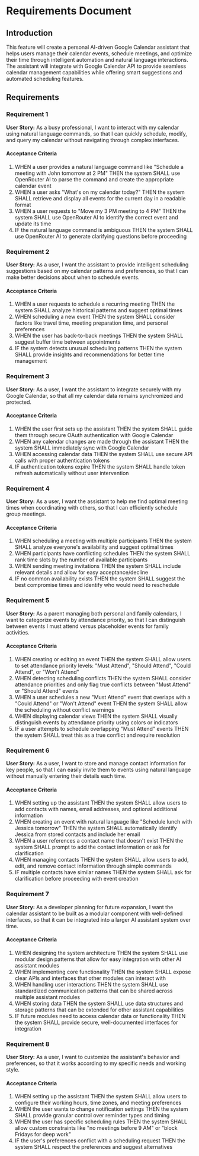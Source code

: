 # Requirements Document

## Introduction

This feature will create a personal AI-driven Google Calendar assistant that helps users manage their calendar events, schedule meetings, and optimize their time through intelligent automation and natural language interactions. The assistant will integrate with Google Calendar API to provide seamless calendar management capabilities while offering smart suggestions and automated scheduling features.

## Requirements

### Requirement 1

**User Story:** As a busy professional, I want to interact with my calendar using natural language commands, so that I can quickly schedule, modify, and query my calendar without navigating through complex interfaces.

#### Acceptance Criteria

1. WHEN a user provides a natural language command like "Schedule a meeting with John tomorrow at 2 PM" THEN the system SHALL use OpenRouter AI to parse the command and create the appropriate calendar event
2. WHEN a user asks "What's on my calendar today?" THEN the system SHALL retrieve and display all events for the current day in a readable format
3. WHEN a user requests to "Move my 3 PM meeting to 4 PM" THEN the system SHALL use OpenRouter AI to identify the correct event and update its time
4. IF the natural language command is ambiguous THEN the system SHALL use OpenRouter AI to generate clarifying questions before proceeding

### Requirement 2

**User Story:** As a user, I want the assistant to provide intelligent scheduling suggestions based on my calendar patterns and preferences, so that I can make better decisions about when to schedule events.

#### Acceptance Criteria

1. WHEN a user requests to schedule a recurring meeting THEN the system SHALL analyze historical patterns and suggest optimal times
2. WHEN scheduling a new event THEN the system SHALL consider factors like travel time, meeting preparation time, and personal preferences
3. WHEN the user has back-to-back meetings THEN the system SHALL suggest buffer time between appointments
4. IF the system detects unusual scheduling patterns THEN the system SHALL provide insights and recommendations for better time management

### Requirement 3

**User Story:** As a user, I want the assistant to integrate securely with my Google Calendar, so that all my calendar data remains synchronized and protected.

#### Acceptance Criteria

1. WHEN the user first sets up the assistant THEN the system SHALL guide them through secure OAuth authentication with Google Calendar
2. WHEN any calendar changes are made through the assistant THEN the system SHALL immediately sync with Google Calendar
3. WHEN accessing calendar data THEN the system SHALL use secure API calls with proper authentication tokens
4. IF authentication tokens expire THEN the system SHALL handle token refresh automatically without user intervention

### Requirement 4

**User Story:** As a user, I want the assistant to help me find optimal meeting times when coordinating with others, so that I can efficiently schedule group meetings.

#### Acceptance Criteria

1. WHEN scheduling a meeting with multiple participants THEN the system SHALL analyze everyone's availability and suggest optimal times
2. WHEN participants have conflicting schedules THEN the system SHALL rank time slots by the number of available participants
3. WHEN sending meeting invitations THEN the system SHALL include relevant details and allow for easy acceptance/decline
4. IF no common availability exists THEN the system SHALL suggest the best compromise times and identify who would need to reschedule

### Requirement 5

**User Story:** As a parent managing both personal and family calendars, I want to categorize events by attendance priority, so that I can distinguish between events I must attend versus placeholder events for family activities.

#### Acceptance Criteria

1. WHEN creating or editing an event THEN the system SHALL allow users to set attendance priority levels: "Must Attend", "Should Attend", "Could Attend", or "Won't Attend"
2. WHEN detecting scheduling conflicts THEN the system SHALL consider attendance priorities and only flag true conflicts between "Must Attend" or "Should Attend" events
3. WHEN a user schedules a new "Must Attend" event that overlaps with a "Could Attend" or "Won't Attend" event THEN the system SHALL allow the scheduling without conflict warnings
4. WHEN displaying calendar views THEN the system SHALL visually distinguish events by attendance priority using colors or indicators
5. IF a user attempts to schedule overlapping "Must Attend" events THEN the system SHALL treat this as a true conflict and require resolution

### Requirement 6

**User Story:** As a user, I want to store and manage contact information for key people, so that I can easily invite them to events using natural language without manually entering their details each time.

#### Acceptance Criteria

1. WHEN setting up the assistant THEN the system SHALL allow users to add contacts with names, email addresses, and optional additional information
2. WHEN creating an event with natural language like "Schedule lunch with Jessica tomorrow" THEN the system SHALL automatically identify Jessica from stored contacts and include her email
3. WHEN a user references a contact name that doesn't exist THEN the system SHALL prompt to add the contact information or ask for clarification
4. WHEN managing contacts THEN the system SHALL allow users to add, edit, and remove contact information through simple commands
5. IF multiple contacts have similar names THEN the system SHALL ask for clarification before proceeding with event creation

### Requirement 7

**User Story:** As a developer planning for future expansion, I want the calendar assistant to be built as a modular component with well-defined interfaces, so that it can be integrated into a larger AI assistant system over time.

#### Acceptance Criteria

1. WHEN designing the system architecture THEN the system SHALL use modular design patterns that allow for easy integration with other AI assistant modules
2. WHEN implementing core functionality THEN the system SHALL expose clear APIs and interfaces that other modules can interact with
3. WHEN handling user interactions THEN the system SHALL use standardized communication patterns that can be shared across multiple assistant modules
4. WHEN storing data THEN the system SHALL use data structures and storage patterns that can be extended for other assistant capabilities
5. IF future modules need to access calendar data or functionality THEN the system SHALL provide secure, well-documented interfaces for integration

### Requirement 8

**User Story:** As a user, I want to customize the assistant's behavior and preferences, so that it works according to my specific needs and working style.

#### Acceptance Criteria

1. WHEN setting up the assistant THEN the system SHALL allow users to configure their working hours, time zones, and meeting preferences
2. WHEN the user wants to change notification settings THEN the system SHALL provide granular control over reminder types and timing
3. WHEN the user has specific scheduling rules THEN the system SHALL allow custom constraints like "no meetings before 9 AM" or "block Fridays for deep work"
4. IF the user's preferences conflict with a scheduling request THEN the system SHALL respect the preferences and suggest alternatives